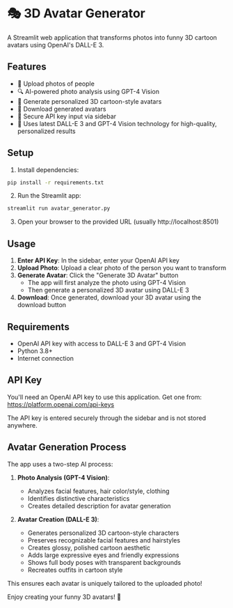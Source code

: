 # 🎭 3D Avatar Generator

A Streamlit web application that transforms photos into funny 3D cartoon avatars using OpenAI's DALL-E 3.

## Features

- 📸 Upload photos of people
- 🔍 AI-powered photo analysis using GPT-4 Vision
- 🎨 Generate personalized 3D cartoon-style avatars
- 💾 Download generated avatars
- 🔑 Secure API key input via sidebar
- 🎯 Uses latest DALL-E 3 and GPT-4 Vision technology for high-quality, personalized results

## Setup

1. Install dependencies:
```bash
pip install -r requirements.txt
```

2. Run the Streamlit app:
```bash
streamlit run avatar_generator.py
```

3. Open your browser to the provided URL (usually http://localhost:8501)

## Usage

1. **Enter API Key**: In the sidebar, enter your OpenAI API key
2. **Upload Photo**: Upload a clear photo of the person you want to transform
3. **Generate Avatar**: Click the "Generate 3D Avatar" button
   - The app will first analyze the photo using GPT-4 Vision
   - Then generate a personalized 3D avatar using DALL-E 3
4. **Download**: Once generated, download your 3D avatar using the download button

## Requirements

- OpenAI API key with access to DALL-E 3 and GPT-4 Vision
- Python 3.8+
- Internet connection

## API Key

You'll need an OpenAI API key to use this application. Get one from:
https://platform.openai.com/api-keys

The API key is entered securely through the sidebar and is not stored anywhere.

## Avatar Generation Process

The app uses a two-step AI process:

1. **Photo Analysis (GPT-4 Vision)**:
   - Analyzes facial features, hair color/style, clothing
   - Identifies distinctive characteristics
   - Creates detailed description for avatar generation

2. **Avatar Creation (DALL-E 3)**:
   - Generates personalized 3D cartoon-style characters
   - Preserves recognizable facial features and hairstyles
   - Creates glossy, polished cartoon aesthetic
   - Adds large expressive eyes and friendly expressions
   - Shows full body poses with transparent backgrounds
   - Recreates outfits in cartoon style

This ensures each avatar is uniquely tailored to the uploaded photo!

Enjoy creating your funny 3D avatars! 🎉